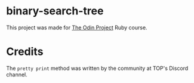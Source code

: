 # binary-search-tree

This project was made for [The Odin Project](www.theodinproject.com) Ruby course. 

# Credits

The ``pretty print`` method was written by the community at TOP's Discord channel.